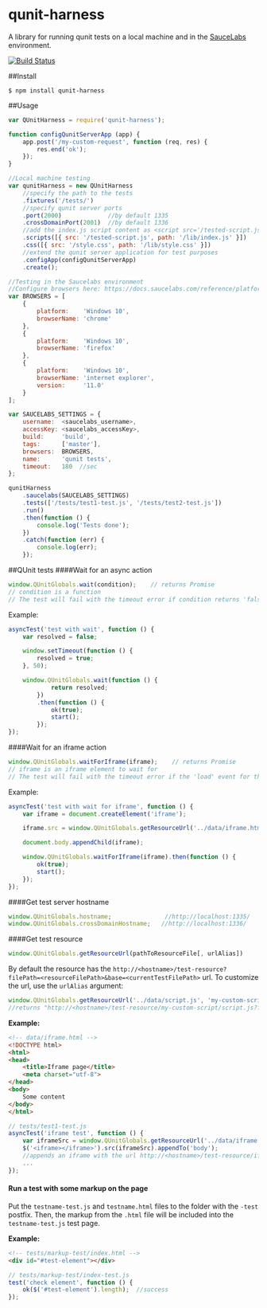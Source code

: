 # qunit-harness

A library for running qunit tests on a local machine and in the [SauceLabs](https://saucelabs.com) environment.

[![Build Status](https://travis-ci.org/AlexanderMoskovkin/qunit-harness.svg)](https://travis-ci.org/AlexanderMoskovkin/qunit-harness)

##Install

`$ npm install qunit-harness`

##Usage
```js
var QUnitHarness = require('qunit-harness');

function configQunitServerApp (app) {
    app.post('/my-custom-request', function (req, res) {
        res.end('ok');
    });
}

//Local machine testing
var qunitHarness = new QUnitHarness
    //specify the path to the tests
    .fixtures('/tests/')
    //specify qunit server ports
    .port(2000)             //by default 1335
    .crossDomainPort(2001)  //by default 1336
    //add the index.js script content as <script src='/tested-script.js'> to the head of the test page
    .scripts([{ src: '/tested-script.js', path: '/lib/index.js' }])
    .css([{ src: '/style.css', path: '/lib/style.css' }])
    //extend the qunit server application for test purposes
    .configApp(configQunitServerApp)
    .create();

//Testing in the Saucelabs environment
//Configure browsers here: https://docs.saucelabs.com/reference/platforms-configurator/
var BROWSERS = [
    {
        platform:    'Windows 10',
        browserName: 'chrome'
    },
    {
        platform:    'Windows 10',
        browserName: 'firefox'
    },
    {
        platform:    'Windows 10',
        browserName: 'internet explorer',
        version:     '11.0'
    }
];

var SAUCELABS_SETTINGS = {
    username:  <saucelabs_username>,
    accessKey: <saucelabs_accessKey>,
    build:     'build',
    tags:      ['master'],
    browsers:  BROWSERS,
    name:      'qunit tests',
    timeout:   180  //sec
};

qunitHarness
    .saucelabs(SAUCELABS_SETTINGS)
    .tests(['/tests/test1-test.js', '/tests/test2-test.js'])
    .run()
    .then(function () {
        console.log('Tests done');
    })
    .catch(function (err) {
        console.log(err);
    });
```

##QUnit tests
####Wait for an async action
```js
window.QUnitGlobals.wait(condition);    // returns Promise
// condition is a function
// The test will fail with the timeout error if condition returns 'false' within 3000 ms.
```

Example:
```js
asyncTest('test with wait', function () {
    var resolved = false;

    window.setTimeout(function () {
        resolved = true;
    }, 50);

    window.QUnitGlobals.wait(function () {
            return resolved;
        })
        .then(function () {
            ok(true);
            start();
        });
});
```

####Wait for an iframe action
```js
window.QUnitGlobals.waitForIframe(iframe);    // returns Promise
// iframe is an iframe element to wait for
// The test will fail with the timeout error if the 'load' event for the iframe is not raised within 10000 ms.
```

Example:
```js
asyncTest('test with wait for iframe', function () {
    var iframe = document.createElement('iframe');

    iframe.src = window.QUnitGlobals.getResourceUrl('../data/iframe.html');

    document.body.appendChild(iframe);

    window.QUnitGlobals.waitForIframe(iframe).then(function () {
        ok(true);
        start();
    });
});
```

####Get test server hostname
```js
window.QUnitGlobals.hostname;               //http://localhost:1335/
window.QUnitGlobals.crossDomainHostname;   //http://localhost:1336/
```

####Get test resource
```js
window.QUnitGlobals.getResourceUrl(pathToResourceFile[, urlAlias])
```
By default the resource has the `http://<hostname>/test-resource?filePath=<resourceFilePath>&base=<currentTestFilePath>` url.
To customize the url, use the `urlAlias` argument:
```js
window.QUnitGlobals.getResourceUrl('../data/script.js', 'my-custom-script/script.js');
//returns "http://<hostname>/test-resource/my-custom-script/script.js?filePath=..."
```

**Example:**
```html
<!-- data/iframe.html -->
<!DOCTYPE html>
<html>
<head>
    <title>Iframe page</title>
    <meta charset="utf-8">
</head>
<body>
    Some content
</body>
</html>
```

```js
// tests/test1-test.js
asyncTest('iframe test', function () {
    var iframeSrc = window.QUnitGlobals.getResourceUrl('../data/iframe.html', 'iframe.html');
    $('<iframe></iframe>').src(iframeSrc).appendTo('body');
    //appends an iframe with the url http://<hostname>/test-resource/iframe.html
    ...
});
```
#### Run a test with some markup on the page
Put the `testname-test.js` and `testname.html` files to the folder with the `-test` postfix. Then, the markup from the `.html` file will be included into the `testname-test.js` test page.

**Example:**
```html
<!-- tests/markup-test/index.html -->
<div id="#test-element"></div>
```

```js
// tests/markup-test/index-test.js
test('check element', function () {
    ok($('#test-element').length);  //success
});
```

